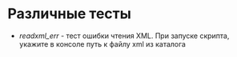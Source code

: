 # Различные тесты

* *readxml_err* - тест ошибки чтения XML. При запуске скрипта, укажите в консоле путь к файлу xml из каталога